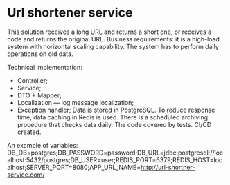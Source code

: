 # Url shortener service

This solution receives a long URL and returns a short one, or receives a code and returns the original URL.
Business requirements: it is a high-load system with horizontal scaling capability.
The system has to perform daily operations on old data.

Technical implementation:
- Controller;
- Service;
- DTO + Mapper;
- Localization — log message localization;
- Exception handler;
Data is stored in PostgreSQL.
To reduce response time, data caching in Redis is used.
There is a scheduled archiving procedure that checks data daily.
The code covered by tests.
CI/CD created.

An example of variables:
DB_DB=postgres;DB_PASSWORD=password;DB_URL=jdbc:postgresql://localhost:5432/postgres;DB_USER=user;REDIS_PORT=6379;REDIS_HOST=localhost;SERVER_PORT=8080;APP_URL_NAME=http://url-shortner-service.com/
